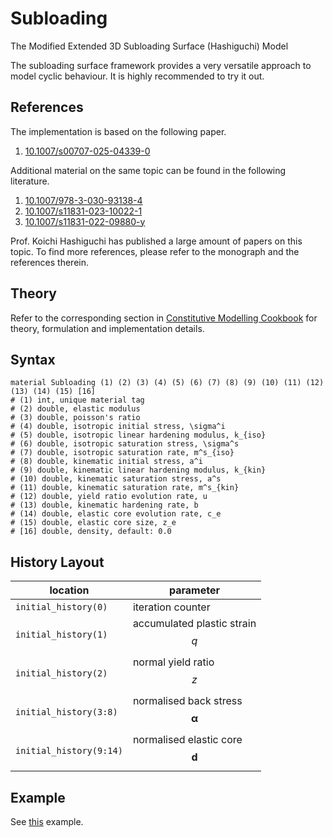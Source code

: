 # Subloading

The Modified Extended 3D Subloading Surface (Hashiguchi) Model

The subloading surface framework provides a very versatile approach to model cyclic behaviour.
It is highly recommended to try it out.

## References

The implementation is based on the following paper.

1. [10.1007/s00707-025-04339-0](https://doi.org/10.1007/s00707-025-04339-0)

Additional material on the same topic can be found in the following literature.

1. [10.1007/978-3-030-93138-4](https://doi.org/10.1007/978-3-030-93138-4)
2. [10.1007/s11831-023-10022-1](https://doi.org/10.1007/s11831-023-10022-1)
3. [10.1007/s11831-022-09880-y](https://doi.org/10.1007/s11831-022-09880-y)

Prof. Koichi Hashiguchi has published a large amount of papers on this topic.
To find more references, please refer to the monograph and the references therein.

## Theory

Refer to the corresponding section
in [Constitutive Modelling Cookbook](https://github.com/TLCFEM/constitutive-modelling-cookbook/releases/download/latest/COOKBOOK.pdf)
for theory, formulation and implementation details.

## Syntax

```text
material Subloading (1) (2) (3) (4) (5) (6) (7) (8) (9) (10) (11) (12) (13) (14) (15) [16]
# (1) int, unique material tag
# (2) double, elastic modulus
# (3) double, poisson's ratio
# (4) double, isotropic initial stress, \sigma^i
# (5) double, isotropic linear hardening modulus, k_{iso}
# (6) double, isotropic saturation stress, \sigma^s
# (7) double, isotropic saturation rate, m^s_{iso}
# (8) double, kinematic initial stress, a^i
# (9) double, kinematic linear hardening modulus, k_{kin}
# (10) double, kinematic saturation stress, a^s
# (11) double, kinematic saturation rate, m^s_{kin}
# (12) double, yield ratio evolution rate, u
# (13) double, kinematic hardening rate, b
# (14) double, elastic core evolution rate, c_e
# (15) double, elastic core size, z_e
# [16] double, density, default: 0.0
```

## History Layout

| location                | parameter                                  |
| ----------------------- | ------------------------------------------ |
| `initial_history(0)`    | iteration counter                          |
| `initial_history(1)`    | accumulated plastic strain $$q$$           |
| `initial_history(2)`    | normal yield ratio $$z$$                   |
| `initial_history(3:8)`  | normalised back stress $$\mathbf{\alpha}$$ |
| `initial_history(9:14)` | normalised elastic core $$\mathbf{d}$$     |

## Example

See [this](../../../../Example/Structural/Statics/calibration-subloading.md) example.
